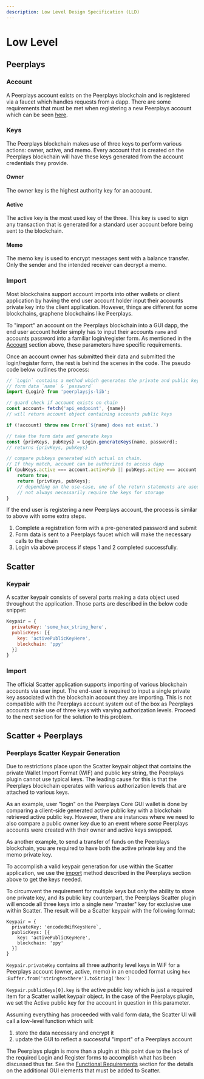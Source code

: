 ```yaml
---
description: Low Level Design Specification (LLD)
---
```


# Low Level

## Peerplays

### Account

A Peerplays account exists on the Peerplays blockchain and is registered via a faucet which handles requests from a dapp. There are some requirements that must be met when registering a new Peerplays account which can be seen [here](https://github.com/peerplays-network/peerplays/wiki/Account-Names).

### Keys

The Peerplays blockchain makes use of three keys to perform various actions: owner, active, and memo. Every account that is created on the Peerplays blockchain will have these keys generated from the account credentials they provide.

#### Owner

The owner key is the highest authority key for an account.

#### Active

The active key is the most used key of the three. This key is used to sign any transaction that is generated for a standard user account before being sent to the blockchain.

#### Memo

The memo key is used to encrypt messages sent with a balance transfer. Only the sender and the intended receiver can decrypt a memo. 

### Import

Most blockchains support account imports into other wallets or client application by having the end user account holder input their accounts private key into the client application. However, things are different for some blockchains, graphene blockchains like Peerplays.

To "import" an account on the Peerplays blockchain into a GUI dapp, the end user account holder simply has to input their accounts `name` and accounts password into a familiar login/register form. As mentioned in the [Account](https://app.gitbook.com/@peerplays/s/community-project-docs/scatter-peerplays-integration/design-specification/low-level#account) section above, these parameters have specific requirements.

Once an account owner has submitted their data and submitted the login/register form, the rest is behind the scenes in the code. The pseudo code below outlines the process:

```javascript
// `Login` contains a method which generates the private and public keys from
// form data `name` & `password`
import {Login} from 'peerplaysjs-lib';

// guard check if account exists on chain
const account= fetch('api_endpoint', {name})
// will return account object containing accounts public keys

if (!account) throw new Error(`${name} does not exist.`)

// take the form data and generate keys
const {privKeys, pubKeys} = Login.generateKeys(name, password);
// returns {privKeys, pubKeys}

// compare pubkeys generated with actual on chain.
// If they match, account can be authorized to access dapp
if (pubKeys.active === account.activePub || pubKeys.active === account.ownerPub) {
    return true;
    return {privKeys, pubKeys};
    // depending on the use-case, one of the return statements are used as we do 
    // not always necessarily require the keys for storage
}
```

If the end user is registering a new Peerplays account, the process is similar to above with some extra steps.

1. Complete a registration form with a pre-generated password and submit
2. Form data is sent to a Peerplays faucet which will make the necessary calls to the chain
3. Login via above process if steps 1 and 2 completed successfully.

## Scatter

### Keypair

A scatter keypair consists of several parts making a data object used throughout the application. Those parts are described in the below code snippet:

```javascript
Keypair = {
  privateKey: 'some_hex_string_here',
  publicKeys: [{
    key: 'activePublicKeyHere',
    blockchain: 'ppy'
  }]
}
```

### Import

The official Scatter application supports importing of various blockchain accounts via user input. The end-user is required to input a single private key associated with the blockchain account they are importing. This is not compatible with the Peerplays account system out of the box as Peerplays accounts make use of three keys with varying authorization levels. Proceed to the next section for the solution to this problem.

## **Scatter + Peerplays**

### **Peerplays Scatter Keypair Generation**

Due to restrictions place upon the Scatter keypair object that contains the private Wallet Import Format \(WIF\) and public key string, the Peerplays plugin cannot use typical keys. The leading cause for this is that the Peerplays blockchain operates with various authorization levels that are attached to various keys. 

As an example, user "login" on the Peerplays Core GUI wallet is done by comparing a client-side generated active public key with a blockchain retrieved active public key. However, there are instances where we need to also compare a public owner key due to an event where _some_ Peerplays accounts were created with their owner and active keys swapped.

As another example, to send a transfer of funds on the Peerplays blockchain, you are required to have both the active private key and the memo private key. 

To accomplish a valid keypair generation for use within the Scatter application, we use the [import](https://app.gitbook.com/@peerplays/s/community-project-docs/scatter-peerplays-integration/design-specification/low-level#import) method described in the Peerplays section above to get the keys needed.

To circumvent the requirement for multiple keys but only the ability to store one private key, and its public key counterpart, the Peerplays Scatter plugin will encode all three keys into a single new "master" key for exclusive use within Scatter. The result will be a Scatter keypair with the following format:

```text
Keypair = {
  privateKey: 'encodedWifKeysHere`,
  publicKeys: [{
    key: 'activePublicKeyHere',
    blockchain: 'ppy'
  }]
}
```

`Keypair.privateKey` contains all three authority level keys in WIF for a Peerplays account \(owner, active, memo\) in an encoded format using `hex` :`Buffer.from('stringtexthere').toString('hex')`

`Keypair.publicKeys[0].key` is the active public key which is just a required item for a Scatter wallet keypair object. In the case of the Peerplays plugin, we set the Active public key for the account in question in this parameter.

Assuming everything has proceeded with valid form data, the Scatter UI will call a low-level function which will:

1. store the data necessary and encrypt it
2. update the GUI to reflect a successful "import" of a Peerplays account

The Peerplays plugin is more than a plugin at this point due to the lack of the required Login and Register forms to accomplish what has been discussed thus far. See the [Functional Requirements](https://app.gitbook.com/@peerplays/s/community-project-docs/~/drafts/-M2il8u16nIr5ISkorpf/scatter-peerplays-integration/generate-keypair) section for the details on the additional GUI elements that must be added to Scatter.

